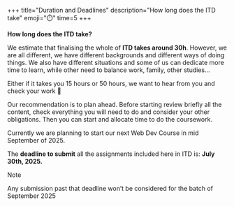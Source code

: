+++
title="Duration and Deadlines"
description="How long does the ITD take"
emoji="⏱️"
time=5
+++


**How long does the ITD take?**

We estimate that finalising the whole of **ITD takes around 30h**. However, we are all different, we have different backgrounds and different ways of doing things. We also have different situations and some of us can dedicate more time to learn, while other need to balance work, family, other studies… 

Either if it takes you 15 hours or 50 hours, we want to hear from you and check your work 💪

Our recommendation is to plan ahead. Before starting review briefly all the content, check everything you will need to do and consider your other obligations. Then you can start and allocate time to do the coursework.

Currently we are planning to start our next Web Dev Course in mid September of 2025. 

The **deadline to submit** all the assignments included here in ITD is: **July 30th, 2025.**


> [!NOTE]
> Any submission past that deadline won’t be considered for the batch of September 2025